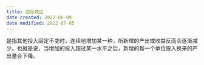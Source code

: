 ```yaml
---
title: 边际效应
date created: 2022-06-09
date modified: 2022-07-05
---
```


是指其他投入固定不变时，连续地增加某一种，所新增的产出或收益反而会逐渐减少。也就是说，当增加的投入超过某一水平之后，新增的每一个单位投入换来的产出量会下降。
